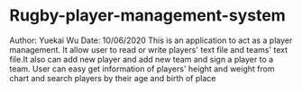 # Rugby-player-management-system
Author: Yuekai Wu
Date: 10/06/2020
This is an application to act as a player management. It allow user to read or write players' text file and teams' text file.It also can add new player and add new team
and sign a player to a team. User can easy get information of players' height and weight from chart and search players by their age and birth of place
